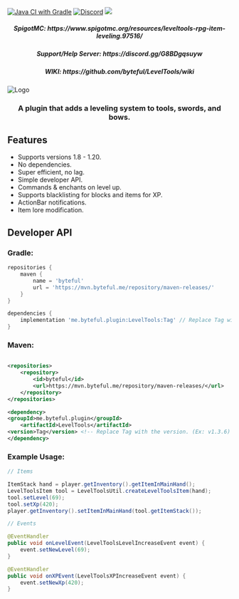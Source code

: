 [![Java CI with Gradle](https://github.com/byteful/LevelTools/actions/workflows/gradle.yml/badge.svg?branch=master)](https://github.com/byteful/LevelTools/actions/workflows/gradle.yml)
[![Discord](https://img.shields.io/discord/911029017472270357?color=7289da&logo=discord)](https://discord.gg/G8BDgqsuyw)
[![](https://jitpack.io/v/byteful/LevelTools.svg)](https://jitpack.io/#byteful/LevelTools)

<h5 align="center">SpigotMC: https://www.spigotmc.org/resources/leveltools-rpg-item-leveling.97516/</h5>
<h5 align="center">Support/Help Server: https://discord.gg/G8BDgqsuyw</h5>
<h5 align="center">WIKI: https://github.com/byteful/LevelTools/wiki</h5>

![Logo](https://github.com/byteful/LevelTools/blob/master/LevelTools%20Large%20Logo.png?raw=true)

<h3 align="center">A plugin that adds a leveling system to tools, swords, and bows.</h3>

## Features

- Supports versions 1.8 - 1.20.
- No dependencies.
- Super efficient, no lag.
- Simple developer API.
- Commands & enchants on level up.
- Supports blacklisting for blocks and items for XP.
- ActionBar notifications.
- Item lore modification.

## Developer API

### Gradle:

```groovy
repositories {
    maven {
        name = 'byteful'
        url = 'https://mvn.byteful.me/repository/maven-releases/'
    }
}

dependencies {
    implementation 'me.byteful.plugin:LevelTools:Tag' // Replace Tag with the version. (Ex: v1.3.6)
}
```

### Maven:

```xml

<repositories>
    <repository>
        <id>byteful</id>
        <url>https://mvn.byteful.me/repository/maven-releases/</url>
    </repository>
</repositories>

<dependency>
<groupId>me.byteful.plugin</groupId>
    <artifactId>LevelTools</artifactId>
<version>Tag</version> <!-- Replace Tag with the version. (Ex: v1.3.6) -->
</dependency> 
```

### Example Usage:

```java
// Items

ItemStack hand = player.getInventory().getItemInMainHand();
LevelToolsItem tool = LevelToolsUtil.createLevelToolsItem(hand);
tool.setLevel(69);
tool.setXp(420);
player.getInventory().setItemInMainHand(tool.getItemStack());

// Events

@EventHandler
public void onLevelEvent(LevelToolsLevelIncreaseEvent event) {
    event.setNewLevel(69);
}

@EventHandler
public void onXPEvent(LevelToolsXPIncreaseEvent event) {
    event.setNewXp(420);
}
```
